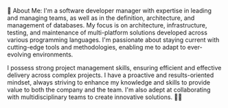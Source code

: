 💫 About Me:
I'm a software developer manager with expertise in leading and managing teams, as well as in the definition, architecture, and management of databases. My focus is on architecture, infrastructure, testing, and maintenance of multi-platform solutions developed across various programming languages. I'm passionate about staying current with cutting-edge tools and methodologies, enabling me to adapt to ever-evolving environments.

I possess strong project management skills, ensuring efficient and effective delivery across complex projects. I have a proactive and results-oriented mindset, always striving to enhance my knowledge and skills to provide value to both the company and the team. I'm also adept at collaborating with multidisciplinary teams to create innovative solutions. 👨‍💻
